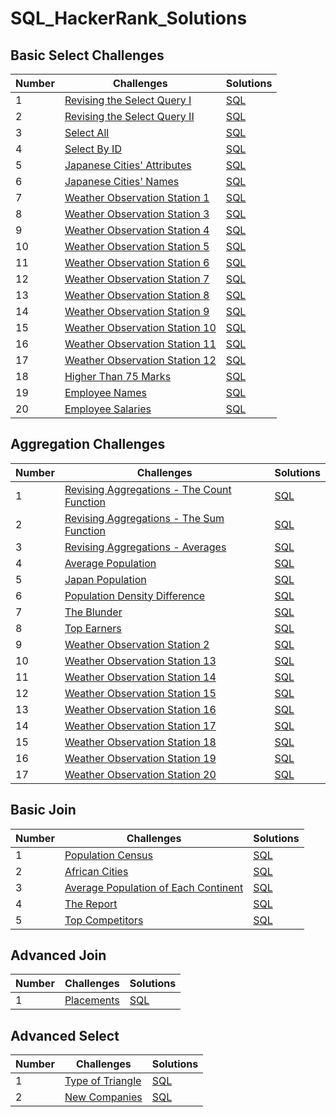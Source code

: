 # SQL_HackerRank_Solutions
## Basic Select Challenges
|Number|Challenges|Solutions|
|---|----|---|
|1|[Revising the Select Query I](https://www.hackerrank.com/challenges/revising-the-select-query/problem)|[SQL](https://www.hackerrank.com/challenges/revising-the-select-query/submissions/code/343436084)|
|2|[Revising the Select Query II](https://www.hackerrank.com/challenges/revising-the-select-query-2/problem)|[SQL](https://www.hackerrank.com/challenges/revising-the-select-query-2/submissions/code/338161838)|
|3|[Select All](https://www.hackerrank.com/challenges/select-all-sql/problem)|[SQL](https://www.hackerrank.com/challenges/select-all-sql/submissions/code/338162139)|
|4|[Select By ID](https://www.hackerrank.com/challenges/select-by-id/problem)|[SQL](https://www.hackerrank.com/challenges/select-by-id/submissions/code/338162234)|
|5|[Japanese Cities' Attributes](https://www.hackerrank.com/challenges/japanese-cities-attributes/problem)|[SQL](https://www.hackerrank.com/challenges/japanese-cities-attributes/submissions/code/338162323)|
|6|[Japanese Cities' Names](https://www.hackerrank.com/challenges/japanese-cities-name/problem)|[SQL](https://www.hackerrank.com/challenges/japanese-cities-name/submissions/code/338162446)|
|7|[Weather Observation Station 1](https://www.hackerrank.com/challenges/weather-observation-station-1/problem)|[SQL](https://www.hackerrank.com/challenges/weather-observation-station-1/submissions/code/338162644)|
|8|[Weather Observation Station 3](https://www.hackerrank.com/challenges/weather-observation-station-3/problem)|[SQL](https://www.hackerrank.com/challenges/weather-observation-station-3/submissions/code/338162817)|
|9|[Weather Observation Station 4](https://www.hackerrank.com/challenges/weather-observation-station-4/problem)|[SQL](https://www.hackerrank.com/challenges/weather-observation-station-4/submissions/code/346687094)|
|10|[Weather Observation Station 5](https://www.hackerrank.com/challenges/weather-observation-station-5/problem)|[SQL](https://www.hackerrank.com/challenges/weather-observation-station-5/submissions/code/346687566)|
|11|[Weather Observation Station 6](https://www.hackerrank.com/challenges/weather-observation-station-6/problem)|[SQL](https://www.hackerrank.com/challenges/weather-observation-station-6/submissions/code/346387614)|
|12|[Weather Observation Station 7](https://www.hackerrank.com/challenges/weather-observation-station-7/problem)|[SQL](https://www.hackerrank.com/challenges/weather-observation-station-7/submissions/code/346385039)|
|13|[Weather Observation Station 8](https://www.hackerrank.com/challenges/weather-observation-station-8/problem)|[SQL](https://www.hackerrank.com/challenges/weather-observation-station-8/submissions/code/346385242)|
|14|[Weather Observation Station 9](https://www.hackerrank.com/challenges/weather-observation-station-9/problem)|[SQL](https://www.hackerrank.com/challenges/weather-observation-station-9/submissions/code/346385600)|
|15|[Weather Observation Station 10](https://www.hackerrank.com/challenges/weather-observation-station-10/problem)|[SQL](https://www.hackerrank.com/challenges/weather-observation-station-10/submissions/code/346385888)|
|16|[Weather Observation Station 11](https://www.hackerrank.com/challenges/weather-observation-station-10/problem)|[SQL](https://www.hackerrank.com/challenges/weather-observation-station-10/submissions/code/346385888)|
|17|	[Weather Observation Station 12](https://www.hackerrank.com/challenges/weather-observation-station-12/problem)|	[SQL](https://www.hackerrank.com/challenges/weather-observation-station-12/submissions/code/346386707)|
|18|	[Higher Than 75 Marks](https://www.hackerrank.com/challenges/more-than-75-marks/problem)|	[SQL](https://www.hackerrank.com/challenges/more-than-75-marks/submissions/code/346375391)|
|19|	[Employee Names](https://www.hackerrank.com/challenges/name-of-employees/problem)|	[SQL](https://www.hackerrank.com/challenges/name-of-employees/submissions/code/346689383)|
|20|	[Employee Salaries](https://www.hackerrank.com/challenges/salary-of-employees/problem)|	[SQL](https://www.hackerrank.com/challenges/salary-of-employees/submissions/code/346689533)|
## Aggregation Challenges
|Number|Challenges|Solutions|
|---|----|---|
|1|	[Revising Aggregations - The Count Function](https://www.hackerrank.com/challenges/revising-aggregations-the-count-function/problem)|	[SQL](https://www.hackerrank.com/challenges/revising-aggregations-the-count-function/submissions/code/346380566)|
|2|	[Revising Aggregations - The Sum Function](https://www.hackerrank.com/challenges/revising-aggregations-sum/problem)|	[SQL](https://www.hackerrank.com/challenges/revising-aggregations-sum/submissions/code/346380855)|
|3|	[Revising Aggregations - Averages](https://www.hackerrank.com/challenges/revising-aggregations-the-average-function/problem)|	[SQL](https://www.hackerrank.com/challenges/revising-aggregations-the-average-function/submissions/code/346381085)|
|4|	[Average Population](https://www.hackerrank.com/challenges/average-population/problem)|	[SQL](https://www.hackerrank.com/challenges/average-population/submissions/code/346377942)|
|5|	[Japan Population](https://www.hackerrank.com/challenges/japan-population/problem)|	[SQL](https://www.hackerrank.com/challenges/japan-population/submissions/code/346375665)|
|6|	[Population Density Difference](https://www.hackerrank.com/challenges/population-density-difference/problem)|	[SQL](https://www.hackerrank.com/challenges/population-density-difference/submissions/code/346376565)|
|7|	[The Blunder](https://www.hackerrank.com/challenges/the-blunder/problem)|	[SQL](https://www.hackerrank.com/challenges/the-blunder/submissions/code/347259707)|
|8|	[Top Earners](https://www.hackerrank.com/challenges/earnings-of-employees/problem)|	[SQL](https://www.hackerrank.com/challenges/earnings-of-employees/submissions/code/347256406)|
|9|	[Weather Observation Station 2](https://www.hackerrank.com/challenges/weather-observation-station-2/problem)|[SQL](https://www.hackerrank.com/challenges/weather-observation-station-2/submissions/code/346690140)|
|10|	[Weather Observation Station 13](https://www.hackerrank.com/challenges/weather-observation-station-13/problem)|	[SQL](https://www.hackerrank.com/challenges/weather-observation-station-13/submissions/code/346690511)|
|11|	[Weather Observation Station 14](https://www.hackerrank.com/challenges/weather-observation-station-14/problem)|	[SQL](https://www.hackerrank.com/challenges/weather-observation-station-14/submissions/code/346848959)|
|12|	[Weather Observation Station 15](https://www.hackerrank.com/challenges/weather-observation-station-15/problem)|	[SQL](https://www.hackerrank.com/challenges/weather-observation-station-15/submissions/code/346849634)|
|13|	[Weather Observation Station 16](https://www.hackerrank.com/challenges/weather-observation-station-16/problem)|	[SQL](https://www.hackerrank.com/challenges/weather-observation-station-16/submissions/code/346850503)|
|14|	[Weather Observation Station 17](https://www.hackerrank.com/challenges/weather-observation-station-17/problem)|	[SQL](https://www.hackerrank.com/challenges/weather-observation-station-17/submissions/code/346851023)|
|15|	[Weather Observation Station 18](https://www.hackerrank.com/challenges/weather-observation-station-18/problem)|	[SQL](https://www.hackerrank.com/challenges/weather-observation-station-18/submissions/code/346853620)|
|16|	[Weather Observation Station 19](https://www.hackerrank.com/challenges/weather-observation-station-19/problem)|	[SQL](https://www.hackerrank.com/challenges/weather-observation-station-19/submissions/code/347251169)|
|17|	[Weather Observation Station 20](https://www.hackerrank.com/challenges/weather-observation-station-20/problem)|	[SQL](https://www.hackerrank.com/challenges/weather-observation-station-20/submissions/code/347254305)|

## Basic Join
|Number|Challenges|Solutions|
|---|----|---|
|1|	[Population Census](https://www.hackerrank.com/challenges/asian-population/problem)|	[SQL](https://www.hackerrank.com/challenges/asian-population/submissions/code/346389809)|
|2|	[African Cities](https://www.hackerrank.com/challenges/african-cities/problem)|	[SQL](https://www.hackerrank.com/challenges/african-cities/submissions/code/346390057)|
|3|	[Average Population of Each Continent](https://www.hackerrank.com/challenges/average-population-of-each-continent/problem)|	[SQL](https://www.hackerrank.com/challenges/average-population-of-each-continent/submissions/code/346364068)|
|4|	[The Report](https://www.hackerrank.com/challenges/the-report/problem)|	[SQL](https://www.hackerrank.com/challenges/the-report/submissions/code/347294972)|
|5|	[Top Competitors](https://www.hackerrank.com/challenges/full-score/problem)|	[SQL](https://www.hackerrank.com/challenges/full-score/submissions/code/347264394)|

## Advanced Join
|Number|Challenges|Solutions|
|---|----|---|
|1|[Placements](https://www.hackerrank.com/challenges/placements/problem)|[SQL](https://www.hackerrank.com/challenges/placements/submissions/code/347276672)|

## Advanced Select
|Number|Challenges|Solutions|
|---|----|---|
|1|[Type of Triangle](https://www.hackerrank.com/challenges/what-type-of-triangle/problem)|[SQL](https://www.hackerrank.com/challenges/what-type-of-triangle/submissions/code/347444432)|
|2|[New Companies](https://www.hackerrank.com/challenges/the-company/problem)|[SQL](https://www.hackerrank.com/challenges/the-company/submissions/code/347272649)|
